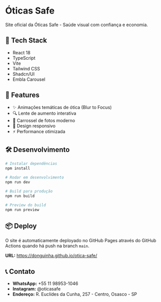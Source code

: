 # Óticas Safe

Site oficial da Óticas Safe - Saúde visual com confiança e economia.

## 🚀 Tech Stack

- React 18
- TypeScript
- Vite
- Tailwind CSS
- Shadcn/UI
- Embla Carousel

## 🎨 Features

- ✨ Animações temáticas de ótica (Blur to Focus)
- 🔍 Lente de aumento interativa
- 📸 Carrossel de fotos moderno
- 📱 Design responsivo
- ⚡ Performance otimizada

## 🛠️ Desenvolvimento

```bash
# Instalar dependências
npm install

# Rodar em desenvolvimento
npm run dev

# Build para produção
npm run build

# Preview do build
npm run preview
```

## 📦 Deploy

O site é automaticamente deployado no GitHub Pages através do GitHub Actions quando há push na branch `main`.

**URL:** https://donguinha.github.io/otica-safe/

## 📞 Contato

- **WhatsApp:** +55 11 98953-1046
- **Instagram:** @oticasafe
- **Endereço:** R. Euclídes da Cunha, 257 - Centro, Osasco - SP